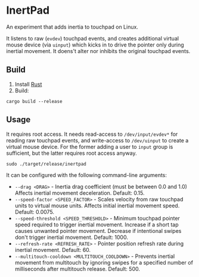 # InertPad

An experiment that adds inertia to touchpad on Linux.

It listens to raw (`evdev`) touchpad events, and creates additional virtual mouse device (via `uinput`) which kicks in to drive the pointer only during inertial movement. It doens't alter nor inhibits the original touchpad events.

## Build

1. Install [Rust](https://www.rust-lang.org/tools/install)
2. Build:
```
cargo build --release
```

## Usage

It requires root access. It needs read-access to `/dev/input/evdev*` for reading raw touchpad events, and write-access to `/dev/uinput` to create a virtual mouse device. For the former adding a user to `input` group is sufficient, but the latter requires root access anyway.

```
sudo ./target/release/inertpad
```

It can be configured with the following command-line arguments:

- `--drag <DRAG>` - Inertia drag coefficient (must be between 0.0 and 1.0) Affects inertial movement deceleration. Default: 0.15.
- `--speed-factor <SPEED_FACTOR>` - Scales velocity from raw touchpad units to virtual mouse units. Affects initial inertial movement speed. Default: 0.0075.
- `--speed-threshold <SPEED_THRESHOLD>` - Minimum touchpad pointer speed required to trigger inertial movement. Increase if a short tap causes unwanted pointer movement. Decrease if intentional swipes don't trigger inertial movement. Default: 1000.
- `--refresh-rate <REFRESH_RATE>` - Pointer position refresh rate during inertial movement. Default: 60.
- `--multitouch-cooldown <MULTITOUCH_COOLDOWN>` - Prevents inertial movement from multitouch by ignoring swipes for a specified number of milliseconds after multitouch release. Default: 500.
